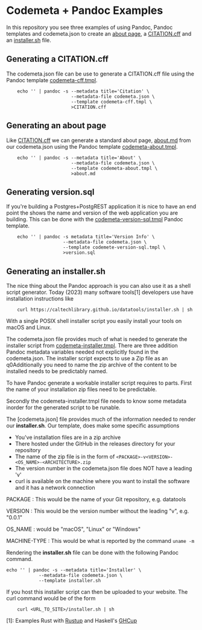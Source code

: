 
# Codemeta + Pandoc Examples

In this repository you see three examples of using Pandoc, Pandoc templates and codemeta.json to create an [about page](about.md), a [CITATION.cff](CITATION.cff) and an [installer.sh](https://caltechlibrary.github.io/irdmtools/installer.sh) file.

## Generating a CITATION.cff

The codemeta.json file can be use to generate a CITATION.cff file using the Pandoc template [codemeta-cff.tmpl](codemeta-cff.tmpl).

~~~shell
    echo '' | pandoc -s --metadata title='Citation' \
                        --metadata-file codemeta.json \
                        --template codemeta-cff.tmpl \
                        >CITATION.cff
~~~

## Generating an about page

Like [CITATION.cff](CITATION.cff) we can generate a standard about page,
[about.md](about.md) from our codemeta.json using the Pandoc template [codemeta-about.tmpl](codemeta-about.tmpl).

~~~shell
    echo '' | pandoc -s --metadata title='About' \
                        --metadata-file codemeta.json \
                        --template codemeta-about.tmpl \
                        >about.md
~~~

## Generating version.sql

If you're building a Postgres+PostgREST application it is nice to have
an end point the shows the name and version of the web application you
are building. This can be done with the [codemeta-version-sql.tmpl](codemeta-version-sql.tmpl) Pandoc template.

~~~shell
    echo '' | pandoc -s metadata title='Version Info' \
                     --metadata-file codemeta.json \
                     --template codemete-version-sql.tmpl \
                     >version.sql
~~~


## Generating an installer.sh

The nice thing about the Pandoc approach is you can also use it as
a shell script generator. Today (2023) many software tools[1] developers
use have installation instructions like

~~~shell
    curl https://caltechlibrary.github.io/datatools/installer.sh | sh
~~~

With a single POSIX shell installer script you easily install your
tools on macOS and Linux.

The codemeta.json file provides much of what is needed to generate the
installer script from [codemeta-installer.tmpl](codemeta-installer.tmpl).
There are three addition Pandoc metadata variables needed not explicitly found in the codemeta.json. The installer script expects to use a Zip file as an q<F5>0Additionally you need to name the zip archive of the content to be installed needs to be predictably named.

To have Pandoc generate a workable installer script requires to parts.
First the name of your installation zip files need to be predictable. 

Secondly the codemeta-installer.tmpl file needs to know some metadata inorder for the generated script to be runable.

The [codemeta.json] file provides much of the information
needed to render our **installer.sh**. Our template, 
does make some specific assumptions

- You've installation files are in a zip archive
- There hosted under the GitHub in the releases directory for your repository
- The name of the zip file is in the form of `<PACKAGE>-v<VERSION>-<OS_NAME>-<ARCHITECTURE>.zip`
- The version number in the codemeta.json file does NOT have a leading 'v'
- curl is available on the machine where you want to install the software and it has a network connection

PACKAGE
: This would be the name of your Git repository, e.g. datatools

VERSION
: This would be the version number without the leading "v", e.g. "0.0.1"

OS_NAME
: would be "macOS", "Linux" or "Windows"

MACHINE-TYPE
: This would be what is reported by the command `uname -m`

Rendering the **installer.sh** file can be done with the following Pandoc command.

~~~
echo '' | pandoc -s --metadata title='Installer' \
            --metadata-file codemeta.json \
            --template installer.sh
~~~

If you host this installer script can then be uploaded to your website. The
curl command would be of the form

~~~
    curl <URL_TO_SITE>/installer.sh | sh
~~~


[1]: Examples Rust with [Rustup](https://rustup.rs/) and Haskell's [GHCup](https://www.haskell.org/ghcup/)

